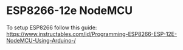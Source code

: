 # ESP8266-12e NodeMCU

To setup ESP8266 follow this guide:  https://www.instructables.com/id/Programming-ESP8266-ESP-12E-NodeMCU-Using-Arduino-/